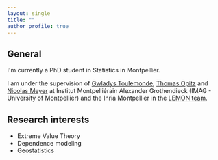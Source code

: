 ```yaml
---
layout: single
title: ""
author_profile: true
---
```


## General

I'm currently a PhD student in Statistics in Montpellier.

I am under the supervision of [Gwladys Toulemonde](https://imag.umontpellier.fr/~toulemonde/index.html), [Thomas Opitz](https://biosp.mathnum.inrae.fr/homepage-thomas-opitz) and [Nicolas Meyer](https://sites.google.com/view/nicolasmeyer/accueil) at Institut Montpelliérain Alexander Grothendieck (IMAG - University of Montpellier) and the Inria Montpellier in the [LEMON team](https://team.inria.fr/lemon/).

## Research interests

* Extreme Value Theory
* Dependence modeling
* Geostatistics